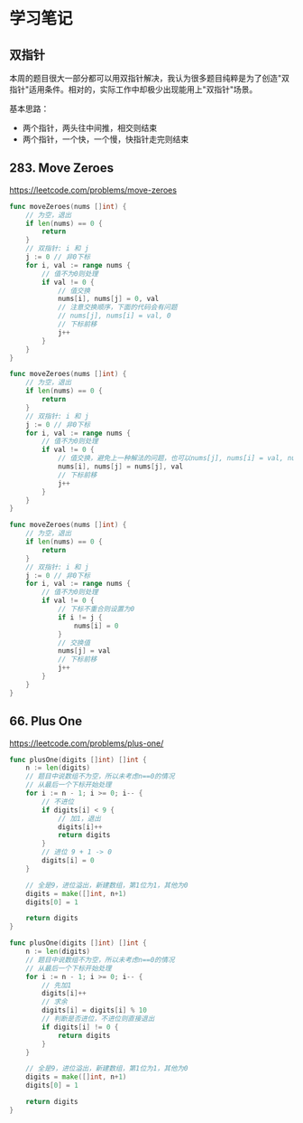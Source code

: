 # 学习笔记

## 双指针

本周的题目很大一部分都可以用双指针解决，我认为很多题目纯粹是为了创造"双指针"适用条件。相对的，实际工作中却极少出现能用上"双指针"场景。

基本思路：
- 两个指针，两头往中间推，相交则结束
- 两个指针，一个快，一个慢，快指针走完则结束

## 283. Move Zeroes

https://leetcode.com/problems/move-zeroes

```go
func moveZeroes(nums []int) {
	// 为空，退出
	if len(nums) == 0 {
		return
	}
	// 双指针: i 和 j
	j := 0 // 非0下标
	for i, val := range nums {
		// 值不为0则处理
		if val != 0 {
			// 值交换
			nums[i], nums[j] = 0, val
			// 注意交换顺序，下面的代码会有问题
			// nums[j], nums[i] = val, 0
			// 下标前移
			j++
		}
	}
}
```

```go
func moveZeroes(nums []int) {
	// 为空，退出
	if len(nums) == 0 {
		return
	}
	// 双指针: i 和 j
	j := 0 // 非0下标
	for i, val := range nums {
		// 值不为0则处理
		if val != 0 {
			// 值交换，避免上一种解法的问题，也可以nums[j], nums[i] = val, nums[j]
			nums[i], nums[j] = nums[j], val
			// 下标前移
			j++
		}
	}
}
```

```go
func moveZeroes(nums []int) {
	// 为空，退出
	if len(nums) == 0 {
		return
	}
	// 双指针: i 和 j
	j := 0 // 非0下标
	for i, val := range nums {
		// 值不为0则处理
		if val != 0 {
			// 下标不重合则设置为0
			if i != j {
				nums[i] = 0
			}
			// 交换值
			nums[j] = val
			// 下标前移
			j++
		}
	}
}
```

## 66. Plus One

https://leetcode.com/problems/plus-one/

```go
func plusOne(digits []int) []int {
	n := len(digits)
	// 题目中说数组不为空，所以未考虑n==0的情况
	// 从最后一个下标开始处理
	for i := n - 1; i >= 0; i-- {
		// 不进位
		if digits[i] < 9 {
			// 加1，退出
			digits[i]++
			return digits
		}
		// 进位 9 + 1 -> 0
		digits[i] = 0
	}

	// 全是9，进位溢出，新建数组，第1位为1，其他为0
	digits = make([]int, n+1)
	digits[0] = 1

	return digits
}

func plusOne(digits []int) []int {
	n := len(digits)
	// 题目中说数组不为空，所以未考虑n==0的情况
	// 从最后一个下标开始处理
	for i := n - 1; i >= 0; i-- {
		// 先加1
		digits[i]++
		// 求余
		digits[i] = digits[i] % 10
		// 判断是否进位，不进位则直接退出
		if digits[i] != 0 {
			return digits
		}
	}

	// 全是9，进位溢出，新建数组，第1位为1，其他为0
	digits = make([]int, n+1)
	digits[0] = 1

	return digits
}
```